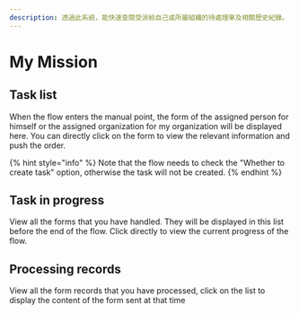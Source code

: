 ```yaml
---
description: 透過此系統，能快速查閱受派給自己或所屬組織的待處理單及相關歷史紀錄。
---
```


# My Mission

## Task list

When the flow enters the manual point, the form of the assigned person for himself or the assigned organization for my organization will be displayed here. You can directly click on the form to view the relevant information and push the order.

{% hint style="info" %}
Note that the flow needs to check the "Whether to create task" option, otherwise the task will not be created.
{% endhint %}

## Task in progress

View all the forms that you have handled. They will be displayed in this list before the end of the flow. Click directly to view the current progress of the flow.

## Processing records

View all the form records that you have processed, click on the list to display the content of the form sent at that time
